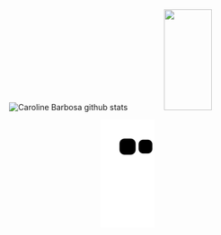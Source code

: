 
##
<div align="center">
  <img width="45%" height="180" src="https://github-readme-stats.vercel.app/api?username=clarabarretto&show_icons=true&count_private=true&hide_border=true&title_color=73B9B7&icon_color=73B9B7&text_color=FFFFFA&bg_color=0d1117" alt="Caroline Barbosa github stats" /> 
  <img width="41%" height="180" src="https://github-readme-stats.vercel.app/api/top-langs/?username=clarabarretto&layout=compact&hide_border=true&title_color=73B9B7&text_color=FFFFFA&bg_color=0d1117" />
</div>
  
<div align="center">
  
![Snake animation](https://github.com/clarabarretto/clarabarretto/blob/output/github-contribution-grid-snake.svg)
  
</div>

</div>  

